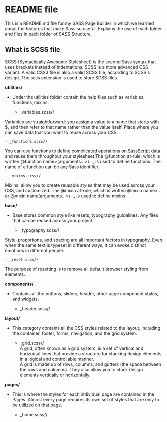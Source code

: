 # README file 
This is a README.md file for my SASS Page Builder in which we learned about the features that make Sass so useful. Explains the use of each folder and files in each folder of SASS Structure.

## What is SCSS file
SCSS (Syntactically Awesome Stylesheet) is the second Sass syntax that uses brackets instead of indentations. SCSS is a more advanced CSS variant. A valid CSS3 file is also a valid SCSS file, according to SCSS's design. The.scss extension is used to store SCSS files. 
                                          
**utilities/** 
- Under the utilities folder contain the help files such as variables, functions, mixins.

    - _variables.scss//

Variables are straightforward: you assign a value to a name that starts with $, and then refer to that name rather than the value itself. Place where you can save data that you want to reuse across your CSS.

    - _functions.scss//

You can use functions to define complicated operations on SassScript data and reuse them throughout your stylesheet.The @function at-rule, which is written @function name>(arguments...>)..., is used to define functions. The name of a function can be any Sass identifier. 

    - _mixins.scss//

Mixins: allow you to create reusable styles that may be used across your CSS, and customized. The @mixin at-rule, which is written @mixin name>... or @mixin name(arguments...>)..., is used to define mixins

**base/**
- Base stores common style like resets, typography guidelines. Any files that can be reused across your project.

    - _typography.scss//

Style, proportions, and spacing are all important factors in typography. Even when the same text is typeset in different ways, it can evoke distinct emotions in different people.

    - _reset.scss//

The purpose of resetting is to remove all default browser styling from elements. 

**components/**
- Contains all the buttons, sliders, header, other page component styles, and widgets.

    - _header.scss// 

**layout/**
- This category contains all the CSS styles related to the layout, including the container, footer, forms, navigation, and the grid system.

    - _grid.scss//  
A grid, often known as a grid system, is a set of vertical and horizontal lines that provide a structure for stacking design elements in a logical and controllable manner.  
A grid is made up of rows, columns, and gutters (the space between the rows and columns). They also allow you to stack design elements vertically or horizontally. 

**pages/**
- This is where the styles for each individual page are contained in the Pages. Almost every page requires its own set of styles that are only to be utilized on that page.

    - _home.scss//
 
